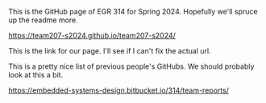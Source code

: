 This is the GitHub page of EGR 314 for Spring 2024. Hopefully we'll spruce up the readme more.

https://team207-s2024.github.io/team207-s2024/

This is the link for our page. I'll see if I can't fix the actual url.


This is a pretty nice list of previous people's GitHubs. We should probably look at this a bit.

https://embedded-systems-design.bitbucket.io/314/team-reports/

